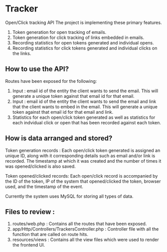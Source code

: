 # Tracker
Open/Click tracking API
The project is implementing these primary features.
1. Token generation for open tracking of emails.
2. Token generation for click tracking of links embedded in emails.
3. Recording statistics for open tokens generated and individual opens.
4. Recording statistics for click tokens generated and individual clicks on the links.

## How to use the API?

Routes have been exposed for the following:
1. Input : email id of the entity the client wants to send the email.
   This will generate a unique token against that email id for that email.
2. Input : email id of the entity the client wants to send the email and link that the client wants to embed in the email.
   This will generate a unique token against that email id for that email and link.
3. Statistics for each open/click token generated as well as statistics for each indvidual click or open that has been
   recorded against each token.

## How is data arranged and stored?

Token generation records : 
Each open/click token generated is assigned an unique ID, along with it corresponding details such as email and/or link is
recorded. The timestamp at which it was created and the number of times it was opened/clicked is also saved.

Token opened/clicked records:
Each open/click record is accompanied by the ID of the token, IP of the system that opened/clicked the token, browser used,
and the timestamp of the event.

Currently the system uses MySQL for storing all types of data.

## Files to review :

1. routes/web.php : Contains all the routes that have been exposed.
2. app/Http/Controllers/TrackersController.php : Controller file with all the function that are called on route hits.
3. resources/views : Contains all the view files which were used to render the frontend UI.
